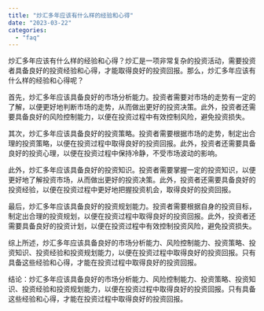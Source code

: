 ```yaml
---
title: "炒汇多年应该有什么样的经验和心得"
date: "2023-03-22"
categories: 
  - "faq"
---
```


炒汇多年应该有什么样的经验和心得？炒汇是一项非常复杂的投资活动，需要投资者具备良好的投资经验和心得，才能取得良好的投资回报。那么，炒汇多年应该有什么样的经验和心得呢？

首先，炒汇多年应该具备良好的市场分析能力。投资者需要对市场的走势有一定的了解，以便更好地判断市场的走势，从而做出更好的投资决策。此外，投资者还需要具备良好的风险控制能力，以便在投资过程中有效控制风险，避免投资损失。

其次，炒汇多年应该具备良好的投资策略。投资者需要根据市场的走势，制定出合理的投资策略，以便在投资过程中取得良好的投资回报。此外，投资者还需要具备良好的投资心理，以便在投资过程中保持冷静，不受市场波动的影响。

此外，炒汇多年应该具备良好的投资知识。投资者需要掌握一定的投资知识，以便更好地了解投资市场，从而做出更好的投资决策。此外，投资者还需要具备良好的投资经验，以便在投资过程中更好地把握投资机会，取得良好的投资回报。

最后，炒汇多年应该具备良好的投资规划能力。投资者需要根据自身的投资目标，制定出合理的投资规划，以便在投资过程中取得良好的投资回报。此外，投资者还需要具备良好的投资计划，以便在投资过程中有效控制投资风险，避免投资损失。

综上所述，炒汇多年应该具备良好的市场分析能力、风险控制能力、投资策略、投资知识、投资经验和投资规划能力，以便在投资过程中取得良好的投资回报。只有具备这些经验和心得，才能在投资过程中取得良好的投资回报。

结论：炒汇多年应该具备良好的市场分析能力、风险控制能力、投资策略、投资知识、投资经验和投资规划能力，以便在投资过程中取得良好的投资回报。只有具备这些经验和心得，才能在投资过程中取得良好的投资回报。
